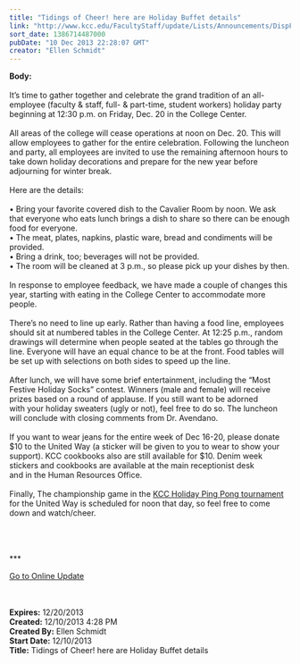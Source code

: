```yaml
---
title: "Tidings of Cheer! here are Holiday Buffet details"
link: "http://www.kcc.edu/FacultyStaff/update/Lists/Announcements/DispForm.aspx?ID=1363"
sort_date: 1386714487000
pubDate: "10 Dec 2013 22:28:07 GMT"
creator: "Ellen Schmidt"
---
```


<div><b>Body:</b> <div class="ExternalClass0E5E9EFA529147F79F7E9528732F547B"><div> </div>
<div>It’s time to gather together and celebrate the grand tradition of an all-employee (faculty &amp; staff, full- &amp; part-time, student workers) holiday party beginning at 12:30 p.m. on Friday, Dec. 20 in the College Center.</div>
<div> </div>
<div>All areas of the college will cease operations at noon on Dec. 20. This will allow employees to gather for the entire celebration. Following the luncheon and party, all employees are invited to use the remaining afternoon hours to take down holiday decorations and prepare for the new year before adjourning for winter break. </div>
<div> </div>
<div>Here are the details:</div>
<div> </div>
<div>• Bring your favorite covered dish to the Cavalier Room by noon. We ask that everyone who eats lunch brings a dish to share so there can be enough food for everyone.<br />• The meat, plates, napkins, plastic ware, bread and condiments will be provided. <br />• Bring a drink, too; beverages will not be provided. <br />• The room will be cleaned at 3 p.m., so please pick up your dishes by then.</div>
<div> </div>
<div>In response to employee feedback, we have made a couple of changes this year, starting with eating in the College Center to accommodate more people. </div>
<div> </div>
<div>There’s no need to line up early. Rather than having a food line, employees should sit at numbered tables in the College Center. At 12:25 p.m., random drawings will determine when people seated at the tables go through the line. Everyone will have an equal chance to be at the front. Food tables will be set up with selections on both sides to speed up the line.</div>
<div> </div>
<div>After lunch, we will have some brief entertainment, including the “Most Festive Holiday Socks” contest. Winners (male and female) will receive prizes based on a round of applause. If you still want to be adorned with your holiday sweaters (ugly or not), feel free to do so. The luncheon will conclude with closing comments from Dr. Avendano.</div>
<div> </div>
<div>If you want to wear jeans for the entire week of Dec 16-20, please donate $10 to the United Way (a sticker will be given to you to wear to show your support). KCC cookbooks also are still available for $10. Denim week stickers and cookbooks are available at the main receptionist desk and in the Human Resources Office.</div>
<div> </div>
<div>Finally, The championship game in the <a href="/FacultyStaff/update/Documents/pingpongbracketsdec2013.pdf">KCC Holiday Ping Pong tournament </a>for the United Way is scheduled for noon that day, so feel free to come down and watch/cheer.<br /></div>
<div> </div>
<div> </div>
<div> </div>
<div>
<div>
<div>
<div>
<div></div>
<div>
<p>***</p>
<p><a href="/FacultyStaff/update/Pages/dailyupdate.aspx">Go to Online Update</a></p>
<p></p></div></div></div></div></div>
<div> </div>
<div> </div></div></div>
<div><b>Expires:</b> 12/20/2013</div>
<div><b>Created:</b> 12/10/2013 4:28 PM</div>
<div><b>Created By:</b> Ellen Schmidt</div>
<div><b>Start Date:</b> 12/10/2013</div>
<div><b>Title:</b> Tidings of Cheer! here are Holiday Buffet details</div>
